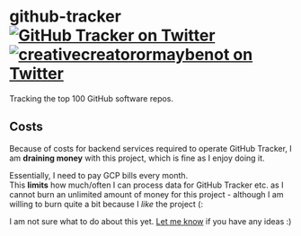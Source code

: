 # github-tracker [![GitHub Tracker on Twitter](https://img.shields.io/twitter/follow/GitHubTracker?label=GitHub%20Tracker&style=social)][GitHub Tracker Twitter] [![creativecreatorormaybenot on Twitter](https://img.shields.io/twitter/follow/creativemaybeno?label=creativecreatorormaybenot&style=social)][creativemaybeno Twitter]

Tracking the top 100 GitHub software repos.

## Costs

Because of costs for backend services required to operate GitHub Tracker, I am **draining money** with this project, which is fine as I enjoy doing it.

Essentially, I need to pay GCP bills every month.  
This **limits** how much/often I can process data for GitHub Tracker etc. as I cannot burn an unlimited amount of money for this project - although I am willing to burn quite a bit because I *like* the project (:

I am not sure what to do about this yet. [Let me know][dm] if you have any ideas :)

[dm]: https://creativemaybeno.dev
[GitHub Tracker Twitter]: https://twitter.com/GitHubTracker
[creativemaybeno Twitter]: https://twitter.com/creativemaybeno
